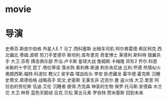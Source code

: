 # movie

# 导演

 史蒂芬.斯皮尔伯格   外星人E.T
 马丁.西科塞斯   出租车司机
 阿尔弗雷德.希区柯克  西北偏北
 蒂姆.波顿  剪刀手爱德华 
 斯坦利.库布里克 奇爱博士 
 莱德利.斯科特  银翼杀手
 大卫.芬奇  搏击俱乐部
 乔治.卢卡斯  星球大战
 詹姆斯.卡梅隆   异形2
 乔尔.科恩 米勒的十字花
 昆丁.塔伦蒂诺 落水狗
 奥利佛.斯通 刺杀肯尼迪
 比利.怀德  热情似火
 弗朗西斯.福特.科波拉  教父2
 吴宇森 喋血街头
 李安 卧虎藏龙 
 霍华德.霍克斯 沉睡
 史蒂文.索德伯格  战略高手
 凯文.史密斯  无事生非
 迈克尔.曼   盗火线
 大卫.里恩  阿拉伯的劳伦斯
 伍迪.艾伦  沉睡者
 彼得.杰克森  神圣的生物
 保罗.托马斯.安德森 木兰花
 大卫.林奇  蓝色天鹅绒
 吕克.贝松  第五元素
 罗伯特.赞米基斯   回到未来
